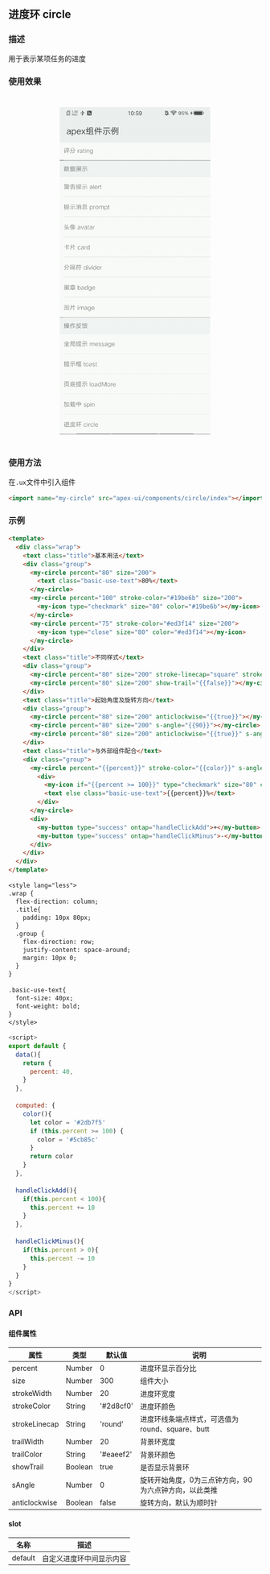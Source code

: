 ## 进度环 circle

### 描述

用于表示某项任务的进度

### 使用效果

<div style="text-align: center;margin: 40px;"><img src="../assets/circle.gif" alt="circle" style="width:300px" /></div>

### 使用方法

在`.ux`文件中引入组件

```html
<import name="my-circle" src="apex-ui/components/circle/index"></import>
```

### 示例

```html
<template>
  <div class="wrap">
    <text class="title">基本用法</text>
    <div class="group">
      <my-circle percent="80" size="200">
        <text class="basic-use-text">80%</text>
      </my-circle>
      <my-circle percent="100" stroke-color="#19be6b" size="200">
        <my-icon type="checkmark" size="80" color="#19be6b"></my-icon>
      </my-circle>
      <my-circle percent="75" stroke-color="#ed3f14" size="200">
        <my-icon type="close" size="80" color="#ed3f14"></my-icon>
      </my-circle>
    </div>
    <text class="title">不同样式</text>
    <div class="group">
      <my-circle percent="80" size="200" stroke-linecap="square" stroke-width="30" trail-width="10" trail-color="#ed3f14"></my-circle>
      <my-circle percent="80" size="200" show-trail="{{false}}"></my-circle>
    </div>
    <text class="title">起始角度及旋转方向</text>
    <div class="group">
      <my-circle percent="80" size="200" anticlockwise="{{true}}"></my-circle>
      <my-circle percent="80" size="200" s-angle="{{90}}"></my-circle>
      <my-circle percent="80" size="200" anticlockwise="{{true}}" s-angle="{{90}}"></my-circle>
    </div>
    <text class="title">与外部组件配合</text>
    <div class="group">
      <my-circle percent="{{percent}}" stroke-color="{{color}}" s-angle="{{270}}" >
        <div>
          <my-icon if="{{percent >= 100}}" type="checkmark" size="80" color="#19be6b" ></my-icon>
          <text else class="basic-use-text">{{percent}}%</text>
        </div>
      </my-circle>
      <div>
        <my-button type="success" ontap="handleClickAdd">+</my-button>
        <my-button type="success" ontap="handleClickMinus">-</my-button>
      </div>
    </div>
  </div>
</template>
```

```less
<style lang="less">
.wrap {
  flex-direction: column;
  .title{
    padding: 10px 80px;
  }
  .group {
    flex-direction: row;
    justify-content: space-around;
    margin: 10px 0;
  }
}

.basic-use-text{
  font-size: 40px;
  font-weight: bold;
}
</style>
```

```javascript
<script>
export default {
  data(){
    return {
      percent: 40,
    }
  },

  computed: {
    color(){
      let color = '#2db7f5'
      if (this.percent >= 100) {
        color = '#5cb85c'
      }
      return color
    }
  },
  
  handleClickAdd(){
    if(this.percent < 100){
      this.percent += 10
    }
  },

  handleClickMinus(){
    if(this.percent > 0){
      this.percent -= 10
    }
  }
}
</script>                                                
```

### API

#### 组件属性

| 属性          | 类型     | 默认值     | 说明                                          |
| ------------- | ------- | --------- | -------------------------------------------- |
| percent       | Number  | 0         | 进度环显示百分比                                |
| size          | Number  | 300       | 组件大小                                       |
| strokeWidth   | Number  | 20        | 进度环宽度                                     |
| strokeColor   | String  | '#2d8cf0' | 进度环颜色                                     |
| strokeLinecap | String  | 'round'   | 进度环线条端点样式，可选值为round、square、butt    |
| trailWidth    | Number  | 20        | 背景环宽度                                     |
| trailColor    | String  | '#eaeef2' | 背景环颜色                                     |
| showTrail     | Boolean | true      | 是否显示背景环                                  |
| sAngle        | Number  | 0         | 旋转开始角度，0为三点钟方向，90为六点钟方向，以此类推 |
| anticlockwise | Boolean | false     | 旋转方向，默认为顺时针                           |

#### slot

| 名称     | 描述                 | 
| ------- | -------------------- | 
| default | 自定义进度环中间显示内容 |
